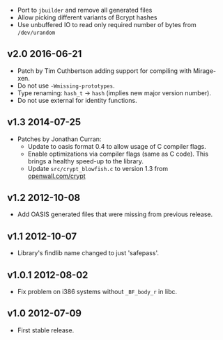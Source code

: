   * Port to `jbuilder` and remove all generated files
  * Allow picking different variants of Bcrypt hashes
  * Use unbuffered IO to read only required number of bytes from
    `/dev/urandom`

v2.0 2016-06-21
---------------

  * Patch by Tim Cuthbertson adding support for compiling with Mirage-xen.
  * Do not use `-Wmissing-prototypes`.
  * Type renaming: `hash_t` -> `hash` (implies new major version number).
  * Do not use external for identity functions.

v1.3 2014-07-25
---------------

  * Patches by Jonathan Curran:
    - Update to oasis format 0.4 to allow usage of C compiler flags.
    - Enable optimizations via compiler flags (same as C code).
      This brings a healthy speed-up to the library.
    - Update `src/crypt_blowfish.c` to version 1.3 from
      [openwall.com/crypt](http://www.openwall.com/crypt)

v1.2 2012-10-08
---------------

  * Add OASIS generated files that were missing from previous release.

v1.1 2012-10-07
---------------

  * Library's findlib name changed to just 'safepass'.

v1.0.1 2012-08-02
-----------------

  * Fix problem on i386 systems without `_BF_body_r` in libc.

v1.0 2012-07-09
---------------

  * First stable release.

